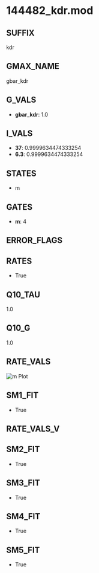 # 144482_kdr.mod

## SUFFIX

kdr

## GMAX_NAME

gbar_kdr

## G_VALS

- **gbar_kdr**: 1.0

## I_VALS

- **37**: 0.9999634474333254
- **6.3**: 0.9999634474333254

## STATES

- m

## GATES

- **m**: 4

## ERROR_FLAGS


## RATES

- True

## Q10_TAU

1.0

## Q10_G

1.0

## RATE_VALS

![m Plot](/Users/pbozelos/Dropbox/icg-Chai-Panos/supermodels/output_markdown_files/K/144482_kdr.mod/images/m.png)

## SM1_FIT

- True

## RATE_VALS_V

## SM2_FIT

- True

## SM3_FIT

- True

## SM4_FIT

- True

## SM5_FIT

- True


